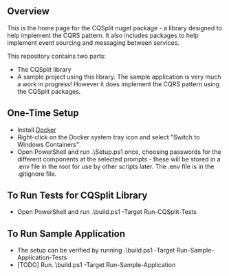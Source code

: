## Overview

This is the home page for the CQSplit nuget package - a library designed to help implement the CQRS pattern. It also includes packages to help implement event sourcing and messaging between services.

This repository contains two parts:
 - The CQSplit library
 - A sample project using this library. The sample application is very much a work in progress! However it does implement the CQRS pattern using the CQSplit packages.

## One-Time Setup

* Install [Docker](https://docs.docker.com/docker-for-windows/install/)
* Right-click on the Docker system tray icon and select "Switch to Windows Containers"
* Open PowerShell and run .\Setup.ps1 once, choosing passwords for the different components at the selected prompts - these will be stored in a .env file in the root for use by other scripts later. The .env file is in the .gitignore file.

## To Run Tests for CQSplit Library

* Open PowerShell and run .\build.ps1 -Target Run-CQSplit-Tests

## To Run Sample Application

* The setup can be verified by running .\build.ps1 -Target Run-Sample-Application-Tests
* [TODO] Run. \build.ps1 -Target Run-Sample-Application